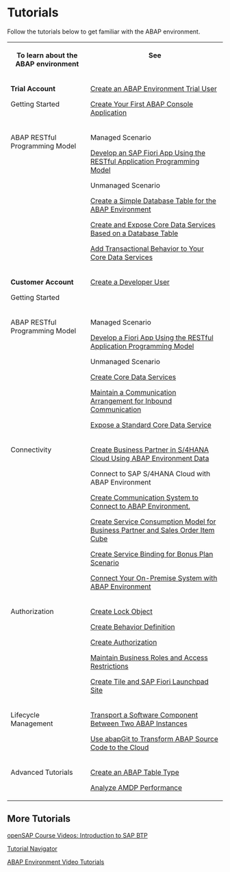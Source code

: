 <!-- loio8d8822cd42854980907dd8a0c99de875 -->

# Tutorials

Follow the tutorials below to get familiar with the ABAP environment.


<table>
<tr>
<th valign="top">

To learn about the ABAP environment



</th>
<th valign="top">

See



</th>
</tr>
<tr>
<td valign="top">

**Trial Account**

Getting Started



</td>
<td valign="top">

 

[Create an ABAP Environment Trial User](https://developers.sap.com/tutorials/abap-environment-trial-onboarding.html)

[Create Your First ABAP Console Application](https://developers.sap.com/tutorials/abap-environment-console-application.html)



</td>
</tr>
<tr>
<td valign="top">

ABAP RESTful Programming Model



</td>
<td valign="top">

Managed Scenario

[Develop an SAP Fiori App Using the RESTful Application Programming Model](https://developers.sap.com/group.abap-env-restful-managed.html)

Unmanaged Scenario

[Create a Simple Database Table for the ABAP Environment](https://developers.sap.com/tutorials/abap-environment-create-table.html)

[Create and Expose Core Data Services Based on a Database Table](https://developers.sap.com/tutorials/abap-environment-create-cds-view.html) 

[Add Transactional Behavior to Your Core Data Services](https://developers.sap.com/tutorials/abap-environment-transactional-enablement.html)



</td>
</tr>
<tr>
<td valign="top">

**Customer Account**

Getting Started



</td>
<td valign="top">

 [Create a Developer User](https://developers.sap.com/tutorials/abap-environment-developer-user.html) 



</td>
</tr>
<tr>
<td valign="top">

ABAP RESTful Programming Model



</td>
<td valign="top">

Managed Scenario

[Develop a Fiori App Using the RESTful Application Programming Model](https://developers.sap.com/group.abap-env-restful-managed.html)

Unmanaged Scenario

[Create Core Data Services](https://developers.sap.com/group.abap-env-cds.html)

[Maintain a Communication Arrangement for Inbound Communication](https://developers.sap.com/tutorials/abap-environment-communication-arrangement.html)

[Expose a Standard Core Data Service](https://developers.sap.com/tutorials/abap-environment-business-service-provisioning.html)



</td>
</tr>
<tr>
<td valign="top">

Connectivity



</td>
<td valign="top">

[Create Business Partner in S/4HANA Cloud Using ABAP Environment Data](https://developers.sap.com/tutorials/abap-environment-business-partner.html)

Connect to SAP S/4HANA Cloud with ABAP Environment

[Create Communication System to Connect to ABAP Environment.](https://developers.sap.com/tutorials/abap-environment-s4hanacloud.html)

[Create Service Consumption Model for Business Partner and Sales Order Item Cube](https://developers.sap.com/tutorials/abap-environment-s4hanacloud-service-consumption.html)

[Create Service Binding for Bonus Plan Scenario](https://developers.sap.com/tutorials/abap-environment-s4hanacloud-binding.html)

[Connect Your On-Premise System with ABAP Environment](https://developers.sap.com/mission.abap-env-connect-onpremise.html)



</td>
</tr>
<tr>
<td valign="top">

Authorization



</td>
<td valign="top">

[Create Lock Object](https://developers.sap.com/tutorials/abap-environment-lock-object.html)

[Create Behavior Definition](https://developers.sap.com/tutorials/abap-environment-behavior-definition.html)

[Create Authorization](https://developers.sap.com/tutorials/abap-environment-authorization.html)

[Maintain Business Roles and Access Restrictions](https://developers.sap.com/tutorials/abap-environment-access-management.html)

[Create Tile and SAP Fiori Launchpad Site](https://developers.sap.com/tutorials/abap-environment-create-tile.html)



</td>
</tr>
<tr>
<td valign="top">

Lifecycle Management



</td>
<td valign="top">

[Transport a Software Component Between Two ABAP Instances](https://developers.sap.com/tutorials/abap-environment-gcts.html)

[Use abapGit to Transform ABAP Source Code to the Cloud](https://developers.sap.com/tutorials/abap-environment-abapgit.html)



</td>
</tr>
<tr>
<td valign="top">

Advanced Tutorials



</td>
<td valign="top">

[Create an ABAP Table Type](https://developers.sap.com/tutorials/abap-env-create-table-type.html)

[Analyze AMDP Performance](https://developers.sap.com/tutorials/abap-environment-amdp-profiling.html)



</td>
</tr>
</table>



<a name="loio8d8822cd42854980907dd8a0c99de875__section_tcc_25v_s3b"/>

## More Tutorials

[openSAP Course Videos: Introduction to SAP BTP](https://blogs.sap.com/2014/01/08/videos-of-opensap-course-introduction-to-sap-hana-cloud-platform/)

[Tutorial Navigator](https://developers.sap.com/tutorial-navigator.html?tag=products:technology-platform/sap-cloud-platform/sap-cloud-platform-abap-environment)

[ABAP Environment Video Tutorials](https://www.sap.com/documents/2018/08/7a62516c-157d-0010-87a3-c30de2ffd8ff.html)

